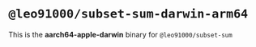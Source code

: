 # `@leo91000/subset-sum-darwin-arm64`

This is the **aarch64-apple-darwin** binary for `@leo91000/subset-sum`

